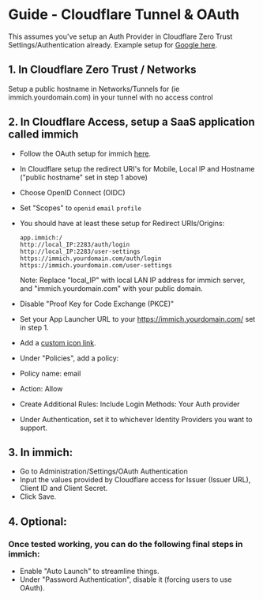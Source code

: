 # Guide - Cloudflare Tunnel & OAuth

This assumes you've setup an Auth Provider in Cloudflare Zero Trust Settings/Authentication already. Example setup for [Google here](https://developers.cloudflare.com/cloudflare-one/identity/idp-integration/google/).

## 1. In Cloudflare Zero Trust / Networks
Setup a public hostname in Networks/Tunnels for (ie immich.yourdomain.com) in your tunnel with no access control

## 2. In Cloudflare Access, setup a SaaS application called immich
- Follow the OAuth setup for immich [here](https://immich.app/docs/administration/oauth/#prerequisites).
- In Cloudflare setup the redirect URI's for Mobile, Local IP and Hostname ("public hostname" set in step 1 above)
 - Choose OpenID Connect (OIDC)
 - Set "Scopes" to `openid` `email` `profile`
 - You should have at least these setup for Redirect URIs/Origins:
   ```
   app.immich:/
   http://local_IP:2283/auth/login
   http://local_IP:2283/user-settings
   https://immich.yourdomain.com/auth/login
   https://immich.yourdomain.com/user-settings
   ```
   Note: Replace "local_IP" with local LAN IP address for immich server, and "immich.yourdomain.com" with your public domain.

- Disable "Proof Key for Code Exchange (PKCE)"
- Set your App Launcher URL to your https://immich.yourdomain.com/ set in step 1.
- Add a [custom icon link](https://raw.githubusercontent.com/immich-app/immich/main/design/immich-logo.png).
- Under "Policies", add a policy:
 - Policy name: email
 - Action: Allow
 - Create Additional Rules: Include Login Methods: Your Auth provider
- Under Authentication, set it to whichever Identity Providers you want to support.

## 3. In immich:
- Go to Administration/Settings/OAuth Authentication
- Input the values provided by Cloudflare access for Issuer (Issuer URL), Client ID and Client Secret.
- Click Save.

## 4. Optional: 
### Once tested working, you can do the following final steps in immich:
- Enable "Auto Launch" to streamline things.
- Under "Password Authentication", disable it (forcing users to use OAuth).
